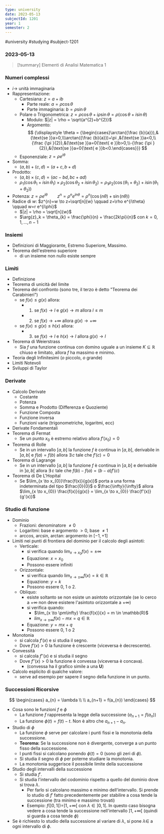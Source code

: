 ```yaml
---
type: university
date: 2023-05-13
subjectId: 1201
year: 1
semester: 2
---
```

#university #studying #subject-1201
### 2023-05-13
> [!summary] Elementi di Analisi Matematica 1

### Numeri complessi
- $i \to$ unità immaginaria
- Rappresentazione:
	- Cartesiana: $z = a + ib$
		- Parte reale: $a = \rho \cos \theta$
		- Parte immaginaria: $b = \rho \sin \theta$
	- Polare o Trigonometrica: $z = \rho \cos \theta + i \rho \sin \theta = \rho (\cos \theta + i\sin \theta)$
		- Modulo: $|z| = \rho = \sqrt{a^{2}+b^{2}}$
		- Argomento: $$
		{\displaystyle \theta = {\begin{cases}\arctan({\frac {b}{a}}),&{\text{se }}a>0,\\\arctan({\frac {b}{a}})+\pi ,&{\text{se }}a<0,\\{\frac {\pi }{2}},&{\text{se }}a=0{\text{ e }}b>0,\\-{\frac {\pi }{2}},&{\text{se }}a=0{\text{ e }}b<0.\end{cases}}} $$
	- Esponenziale: $z = \rho e^{i\theta}$
- Somma:
	- $(a, b) + (c, d) = (a+c, b+d)$
- Prodotto:
	- $(a, b) \times (c, d) = (ac - bd, bc + ad)$
	- $\rho_{1} (\cos \theta_{1} + i\sin \theta_{1}) \times \rho_{2} (\cos \theta_{2} + i\sin \theta_{2}) = \rho_{1}\rho_{2} (\cos (\theta_{1}+\theta_{2}) + i\sin (\theta_{1}+\theta_{2}))$
- Potenza: $z = \rho e^{i\theta} \qquad z^{n} = \rho^{n} e^{in\theta} = \rho^{n} (\cos (n\theta) + \sin (n\theta))$
- Radice di $w$: $z^{n}=w \to z=\sqrt[n]{w} \qquad z=\rho e^{i\theta} \qquad w=r e^{i\phi}$
	- $|z| = \rho = \sqrt[n]{w}$
	- $\arg{z}_k = \theta_{k} = \frac{\phi}{n} + \frac{2k\pi}{n}$ con $k=0,1, \dots, n-1$

### Insiemi
- Definizioni di Maggiorante, Estremo Superiore, Massimo.
- Teorema dell'estremo superiore
	- di un insieme non nullo esiste sempre

### Limiti
- Definizione
- Teorema di unicità del limite
- Teorema del confronto (sono tre, il terzo è detto "Teorema dei Carabinieri")
	- se $f(x) \leq g(x)$ allora:
		- 1. se $f(x) \to l$ e $g(x) \to m$ allora $l \leq m$
		- 2. se $f(x) \to +\infty$ allora $g(x) \to +\infty$
	- se $f(x) \leq g(x) \leq h(x)$ allora:
		- 3. se $f(x) \to l$ e $h(x) \to l$ allora $g(x) \to l$
- Teorema di Weierstrass
	- Sia $f$ una funzione continua con domino uguale a un insieme $K \subseteq \mathbb{R}$ chiuso e limitato, allora $f$ ha massimo e minimo.
- Teoria degli Infinitesimi ($o$ piccolo, $o$ grande)
- Limiti Notevoli
- Sviluppi di Taylor

### Derivate
- Calcolo Derivate
	- Costante
	- Potenza
	- Somma e Prodotto (Differenza e Quoziente)
	- Funzione Composta
	- Funzione inversa
	- Funzioni varie (trigonometriche, logaritmi, ecc)
- Derivate Fondamentali
- Teorema di Fermat
	- Se un punto $x_0$ è estremo relativo allora $f'(x_{0}) = 0$
- Teorema di Rolle
	- Se in un intervallo $[a, b]$ la funzione $f$ è continua in $[a,b]$, derivabile in $]a,b[$ e $f(a)=f(b)$ allora $\exists \,c$ tale che $f'(c) = 0$
- Teorema di Lagrange
	- Se in un intervallo $[a,b]$ la funzione $f$ è continua in $[a,b]$ e derivabile in $]a,b[$ allora $\exists \,c$ tale che $f(b)-f(a)=(b-a)f'(c)$
- Teorema di De L'Hopital
	- Se $\lim_{x \to x_{0}}\frac{f(x)}{g(x)}$ porta a una forma indeterminata del tipo $\frac{0}{0}$ o $\frac{\infty}{\infty}$ allora $\lim_{x \to x_{0}} \frac{f(x)}{g(x)} = \lim_{x \to x_{0}} \frac{f'(x)}{g'(x)}$

### Studio di funzione
- Dominio
	- Frazioni: denominatore $\neq 0$
	- Logaritmi: base e argomento $> 0$, base $\neq 1$
	- arccos, arcsin, arctan: argomento in $[-1, +1]$
- Limiti nei punti di frontiera del dominio per il calcolo degli asintoti:
	- Verticale:
		- si verifica quando $\lim_{x \to x_{0}} f(x) = \pm\infty$
		- Equazione: $x = x_0$
		- Possono essere infiniti
	- Orizzontale:
		- si verifica quando $\lim_{x \to \pm\infty} f(x) = k \in \mathbb{R}$
		- Equazione: $y = k$
		- Possono essere 0, 1 o 2.
	- Obliquo:
		- esiste soltanto se non esiste un asintoto orizzontale (se lo cerco a $+\infty$ non deve esistere l'asintoto orizzontale a $+\infty$)
		- si verifica quando:
			- $\lim_{x \to \pm\infty} \frac{f(x)}{x} = m \in \mathbb{R}$
			- $lim_{x \to \pm\infty} f(x) - mx = q \in \mathbb{R}$
		- Equazione: $y = mx + q$
		- Possono essere 0, 1 o 2
- Monotonia
	- si calcola $f'(x)$ e si studia il segno.
	- Dove $f'(x) > 0$ la funzione è crescente (viceversa è decrescente).
- Convessità
	- si calcola $f''(x)$ e si studia il segno
	- Dove $f''(x) > 0$ la funzione è convessa (viceversa è concava).
		- (convessa ha il grafico simile a una **U**)
- Calcolo esplicito di qualche valore:
	- serve ad esempio per sapere il segno della funzione in un punto.

### Successioni Ricorsive
$$
\begin{cases}
a_{n} = \lambda \\ \\
a_{n+1} = f(a_{n})
\end{cases}
$$
- Cosa sono le funzioni $f$ e $\phi$
	- La funzione $f$ rappresenta la legge della successione ($a_{n+1} = f(a_{n})$)
	- La funzione $\phi(t) = f(t) - t$. Non è altro che $a_{n+1}-a_{n}$.
- Studio di $\phi$
	- La funzione $\phi$ serve per calcolare i punti fissi e la monotonia della successione.
	- **Teorema:** Se la successione non è divergente, converge a un punto fisso della successione.
	- I punti fissi si calcolano ponendo $\phi(t)=0$ (sono gli zeri di $\phi$).
	- Si studia il segno di $\phi$ per poterne studiare la monotonia.
	- La monotonia suggerisce il possibile limite della successione
- Studio degli intervalli della successione
	- Si studia $f'$.
	- Si studia l'intervallo del codominio rispetto a quello del dominio dove si trova $\lambda$.
		- Per farlo si calcolano massimo e minimo dell'intervallo. Si prende lo studio di $f'$ fatto precedentemente per stabilire a cosa tende la successione (tra minimo e massimo trovati)
		- Esempio: $f(]0,1[) = ]1,+\infty[$ con $\lambda \in ]0,1[$. In questo caso bisogna vedere a cosa tende la successione nell'intervallo $]1,+\infty[$ (quindi si guarda a cosa tende $\phi$)
- Se è richiesto lo studio della successione al variare di $\lambda$, si pone $\lambda \in$ a ogni intervallo di $\phi$.
